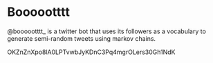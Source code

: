 # Boooootttt

@boooootttt_ is a twitter bot that uses its followers as a vocabulary to generate semi-random tweets using markov chains. 

OKZnZnXpo8lA0LPTvwbJyKDnC3Pq4mgrOLers30Gh1NdK

